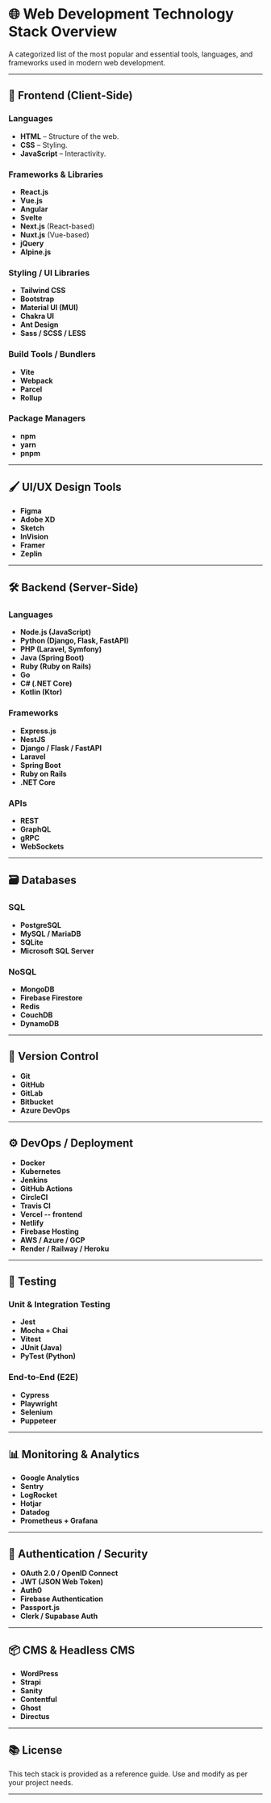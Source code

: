 # 🌐 Web Development Technology Stack Overview

A categorized list of the most popular and essential tools, languages, and frameworks used in modern web development.

---

## 🚀 Frontend (Client-Side)

### Languages
- **HTML** – Structure of the web.
- **CSS** – Styling.
- **JavaScript** – Interactivity.

### Frameworks & Libraries
- **React.js**
- **Vue.js**
- **Angular**
- **Svelte**
- **Next.js** (React-based)
- **Nuxt.js** (Vue-based)
- **jQuery**
- **Alpine.js**

### Styling / UI Libraries
- **Tailwind CSS**
- **Bootstrap**
- **Material UI (MUI)**
- **Chakra UI**
- **Ant Design**
- **Sass / SCSS / LESS**

### Build Tools / Bundlers
- **Vite**
- **Webpack**
- **Parcel**
- **Rollup**

### Package Managers
- **npm**
- **yarn**
- **pnpm**

---

## 🖌️ UI/UX Design Tools

- **Figma**
- **Adobe XD**
- **Sketch**
- **InVision**
- **Framer**
- **Zeplin**

---

## 🛠️ Backend (Server-Side)

### Languages
- **Node.js (JavaScript)**
- **Python (Django, Flask, FastAPI)**
- **PHP (Laravel, Symfony)**
- **Java (Spring Boot)**
- **Ruby (Ruby on Rails)**
- **Go**
- **C# (.NET Core)**
- **Kotlin (Ktor)**

### Frameworks
- **Express.js**
- **NestJS**
- **Django / Flask / FastAPI**
- **Laravel**
- **Spring Boot**
- **Ruby on Rails**
- **.NET Core**

### APIs
- **REST**
- **GraphQL**
- **gRPC**
- **WebSockets**

---

## 🗃️ Databases

### SQL
- **PostgreSQL**
- **MySQL / MariaDB**
- **SQLite**
- **Microsoft SQL Server**

### NoSQL
- **MongoDB**
- **Firebase Firestore**
- **Redis**
- **CouchDB**
- **DynamoDB**

---

## 🔁 Version Control

- **Git**
- **GitHub**
- **GitLab**
- **Bitbucket**
- **Azure DevOps**

---

## ⚙️ DevOps / Deployment

- **Docker**
- **Kubernetes**
- **Jenkins**
- **GitHub Actions**
- **CircleCI**
- **Travis CI**
- **Vercel -- frontend**
- **Netlify**
- **Firebase Hosting**
- **AWS / Azure / GCP**
- **Render / Railway / Heroku**

---

## 🧪 Testing

### Unit & Integration Testing
- **Jest**
- **Mocha + Chai**
- **Vitest**
- **JUnit (Java)**
- **PyTest (Python)**

### End-to-End (E2E)
- **Cypress**
- **Playwright**
- **Selenium**
- **Puppeteer**

---

## 📊 Monitoring & Analytics

- **Google Analytics**
- **Sentry**
- **LogRocket**
- **Hotjar**
- **Datadog**
- **Prometheus + Grafana**

---

## 🔐 Authentication / Security

- **OAuth 2.0 / OpenID Connect**
- **JWT (JSON Web Token)**
- **Auth0**
- **Firebase Authentication**
- **Passport.js**
- **Clerk / Supabase Auth**

---

## 📦 CMS & Headless CMS

- **WordPress**
- **Strapi**
- **Sanity**
- **Contentful**
- **Ghost**
- **Directus**

---

## 📚 License

This tech stack is provided as a reference guide. Use and modify as per your project needs.

---
